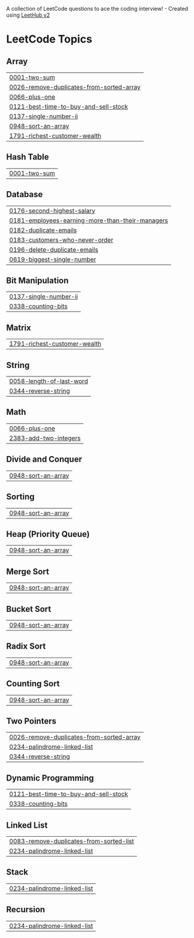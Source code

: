 A collection of LeetCode questions to ace the coding interview! - Created using [LeetHub v2](https://github.com/arunbhardwaj/LeetHub-2.0)
<!---LeetCode Topics Start-->
# LeetCode Topics
## Array
|  |
| ------- |
| [0001-two-sum](https://github.com/habeebckd/Leetcode/tree/master/0001-two-sum) |
| [0026-remove-duplicates-from-sorted-array](https://github.com/habeebckd/Leetcode/tree/master/0026-remove-duplicates-from-sorted-array) |
| [0066-plus-one](https://github.com/habeebckd/Leetcode/tree/master/0066-plus-one) |
| [0121-best-time-to-buy-and-sell-stock](https://github.com/habeebckd/Leetcode/tree/master/0121-best-time-to-buy-and-sell-stock) |
| [0137-single-number-ii](https://github.com/habeebckd/Leetcode/tree/master/0137-single-number-ii) |
| [0948-sort-an-array](https://github.com/habeebckd/Leetcode/tree/master/0948-sort-an-array) |
| [1791-richest-customer-wealth](https://github.com/habeebckd/Leetcode/tree/master/1791-richest-customer-wealth) |
## Hash Table
|  |
| ------- |
| [0001-two-sum](https://github.com/habeebckd/Leetcode/tree/master/0001-two-sum) |
## Database
|  |
| ------- |
| [0176-second-highest-salary](https://github.com/habeebckd/Leetcode/tree/master/0176-second-highest-salary) |
| [0181-employees-earning-more-than-their-managers](https://github.com/habeebckd/Leetcode/tree/master/0181-employees-earning-more-than-their-managers) |
| [0182-duplicate-emails](https://github.com/habeebckd/Leetcode/tree/master/0182-duplicate-emails) |
| [0183-customers-who-never-order](https://github.com/habeebckd/Leetcode/tree/master/0183-customers-who-never-order) |
| [0196-delete-duplicate-emails](https://github.com/habeebckd/Leetcode/tree/master/0196-delete-duplicate-emails) |
| [0619-biggest-single-number](https://github.com/habeebckd/Leetcode/tree/master/0619-biggest-single-number) |
## Bit Manipulation
|  |
| ------- |
| [0137-single-number-ii](https://github.com/habeebckd/Leetcode/tree/master/0137-single-number-ii) |
| [0338-counting-bits](https://github.com/habeebckd/Leetcode/tree/master/0338-counting-bits) |
## Matrix
|  |
| ------- |
| [1791-richest-customer-wealth](https://github.com/habeebckd/Leetcode/tree/master/1791-richest-customer-wealth) |
## String
|  |
| ------- |
| [0058-length-of-last-word](https://github.com/habeebckd/Leetcode/tree/master/0058-length-of-last-word) |
| [0344-reverse-string](https://github.com/habeebckd/Leetcode/tree/master/0344-reverse-string) |
## Math
|  |
| ------- |
| [0066-plus-one](https://github.com/habeebckd/Leetcode/tree/master/0066-plus-one) |
| [2383-add-two-integers](https://github.com/habeebckd/Leetcode/tree/master/2383-add-two-integers) |
## Divide and Conquer
|  |
| ------- |
| [0948-sort-an-array](https://github.com/habeebckd/Leetcode/tree/master/0948-sort-an-array) |
## Sorting
|  |
| ------- |
| [0948-sort-an-array](https://github.com/habeebckd/Leetcode/tree/master/0948-sort-an-array) |
## Heap (Priority Queue)
|  |
| ------- |
| [0948-sort-an-array](https://github.com/habeebckd/Leetcode/tree/master/0948-sort-an-array) |
## Merge Sort
|  |
| ------- |
| [0948-sort-an-array](https://github.com/habeebckd/Leetcode/tree/master/0948-sort-an-array) |
## Bucket Sort
|  |
| ------- |
| [0948-sort-an-array](https://github.com/habeebckd/Leetcode/tree/master/0948-sort-an-array) |
## Radix Sort
|  |
| ------- |
| [0948-sort-an-array](https://github.com/habeebckd/Leetcode/tree/master/0948-sort-an-array) |
## Counting Sort
|  |
| ------- |
| [0948-sort-an-array](https://github.com/habeebckd/Leetcode/tree/master/0948-sort-an-array) |
## Two Pointers
|  |
| ------- |
| [0026-remove-duplicates-from-sorted-array](https://github.com/habeebckd/Leetcode/tree/master/0026-remove-duplicates-from-sorted-array) |
| [0234-palindrome-linked-list](https://github.com/habeebckd/Leetcode/tree/master/0234-palindrome-linked-list) |
| [0344-reverse-string](https://github.com/habeebckd/Leetcode/tree/master/0344-reverse-string) |
## Dynamic Programming
|  |
| ------- |
| [0121-best-time-to-buy-and-sell-stock](https://github.com/habeebckd/Leetcode/tree/master/0121-best-time-to-buy-and-sell-stock) |
| [0338-counting-bits](https://github.com/habeebckd/Leetcode/tree/master/0338-counting-bits) |
## Linked List
|  |
| ------- |
| [0083-remove-duplicates-from-sorted-list](https://github.com/habeebckd/Leetcode/tree/master/0083-remove-duplicates-from-sorted-list) |
| [0234-palindrome-linked-list](https://github.com/habeebckd/Leetcode/tree/master/0234-palindrome-linked-list) |
## Stack
|  |
| ------- |
| [0234-palindrome-linked-list](https://github.com/habeebckd/Leetcode/tree/master/0234-palindrome-linked-list) |
## Recursion
|  |
| ------- |
| [0234-palindrome-linked-list](https://github.com/habeebckd/Leetcode/tree/master/0234-palindrome-linked-list) |
<!---LeetCode Topics End-->